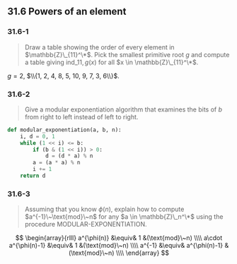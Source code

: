 ## 31.6 Powers of an element

### 31.6-1

> Draw a table showing the order of every element in $\mathbb{Z}\_{11}^\*$. Pick the smallest primitive root $g$ and compute a table giving $\text{ind}\_{11,g}(x)$ for all $x \in \mathbb{Z}\_{11}^\*$.

$g = 2$, $\\{1, 2, 4, 8, 5, 10, 9, 7, 3, 6\\}$.

### 31.6-2

> Give a modular exponentiation algorithm that examines the bits of $b$ from right to left instead of left to right.

```python
def modular_exponentiation(a, b, n):
    i, d = 0, 1
    while (1 << i) <= b:
        if (b & (1 << i)) > 0:
            d = (d * a) % n
        a = (a * a) % n
        i += 1
    return d
```

### 31.6-3

> Assuming that you know $\phi(n)$, explain how to compute $a^{-1}\~\text{mod}\~n$ for any $a \in \mathbb{Z}\_n^\*$ using the procedure MODULAR-EXPONENTIATION.

$$
\begin{array}{rlll}
a^{\phi(n)} &\equiv& 1 &(\text{mod}\~n) \\\\
a\cdot a^{\phi(n)-1} &\equiv& 1 &(\text{mod}\~n) \\\\
a^{-1} &\equiv& a^{\phi(n)-1} &(\text{mod}\~n)  \\\\
\end{array}
$$

